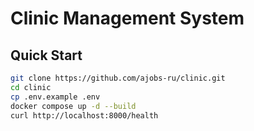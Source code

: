 # Clinic Management System

## Quick Start

```bash
git clone https://github.com/ajobs-ru/clinic.git
cd clinic
cp .env.example .env
docker compose up -d --build
curl http://localhost:8000/health
